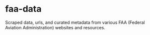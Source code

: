 # faa-data
Scraped data, urls, and curated metadata from various FAA (Federal Aviation Administration) websites and resources.
